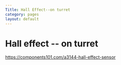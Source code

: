 ```yaml
---
Title: Hall Effect--on turret
category: pages
layout: default
---
```


# Hall effect -- on turret

https://components101.com/a3144-hall-effect-sensor
